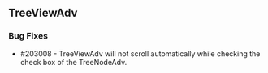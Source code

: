 ## TreeViewAdv

### Bug Fixes

* \#203008 - TreeViewAdv will not scroll automatically while checking the check box of the TreeNodeAdv.
